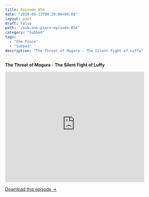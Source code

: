 ```yaml
---
title: Episode 854
date: "2018-09-23T00:30:00+00:00"
layout: post
draft: false
path: "/sub-one-piece-episode-854"
category: "Subbed"
tags:
  - "One Piece"
  - "Subbed"
description: "The Threat of Mogura - The Silent Fight of Luffy"
---
```


**The Threat of Mogura - The Silent Fight of Luffy**

<iframe width="640" height="360" src="https://www.rapidvideo.com/e/G6FRPHB7CB" frameborder="0" marginwidth=0 marginheight=0 scrolling=no allowfullscreen style="max-width:90%;"></iframe>

<a href="http://ouo.io/qs/eCodkFEQ?s=https://www.rapidvideo.com/d/G6FRPHB7CB" class="styled_a">Download this episode →</a>

